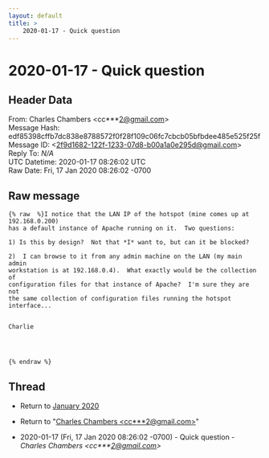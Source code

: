 ```yaml
---
layout: default
title: >
    2020-01-17 - Quick question
---
```


# 2020-01-17 - Quick question

## Header Data

From: Charles Chambers \<cc***2@gmail.com\><br>
Message Hash: edf85398cffb7dc838e8788572f0f28f109c06fc7cbcb05bfbdee485e525f25f<br>
Message ID: \<2f9d1682-122f-1233-07d8-b00a1a0e295d@gmail.com\><br>
Reply To: _N/A_<br>
UTC Datetime: 2020-01-17 08:26:02 UTC<br>
Raw Date: Fri, 17 Jan 2020 08:26:02 -0700<br>

## Raw message

```
{% raw  %}I notice that the LAN IP of the hotspot (mine comes up at 192.168.0.200)
has a default instance of Apache running on it.  Two questions:

1) Is this by design?  Not that *I* want to, but can it be blocked?

2)  I can browse to it from any admin machine on the LAN (my main admin
workstation is at 192.168.0.4).  What exactly would be the collection of
configuration files for that instance of Apache?  I'm sure they are not
the same collection of configuration files running the hotspot interface...


Charlie




{% endraw %}
```

## Thread

+ Return to [January 2020](/archive/2020/01)

+ Return to "[Charles Chambers <cc***2<span>@</span>gmail.com>](/authors/cc___2_at_gmail_com)"

+ 2020-01-17 (Fri, 17 Jan 2020 08:26:02 -0700) - Quick question - _Charles Chambers \<cc***2@gmail.com\>_

